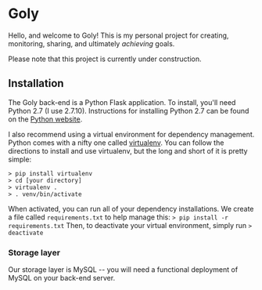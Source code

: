 Goly
====

Hello, and welcome to Goly!  This is my personal project for creating, monitoring, sharing, and ultimately *achieving* goals.  

Please note that this project is currently under construction. 

Installation
----
The Goly back-end is a Python Flask application.  To install, you'll need Python 2.7 (I use 2.7.10).  Instructions for installing Python 2.7 can be found on the [Python website](https://www.python.org/).  

I also recommend using a virtual environment for dependency management.  Python comes with a nifty one called [virtualenv](http://docs.python-guide.org/en/latest/dev/virtualenvs/).  You can follow the directions to install and use virtualenv, but the long and short of it is pretty simple:
```
> pip install virtualenv
> cd [your directory]
> virtualenv .
> . venv/bin/activate
```
When activated, you can run all of your dependency installations.  We create a file called `requirements.txt` to help manage this:
`> pip install -r requirements.txt`
Then, to deactivate your virtual environment, simply run
`> deactivate`

### Storage layer
Our storage layer is MySQL -- you will need a functional deployment of MySQL on your back-end server. 
